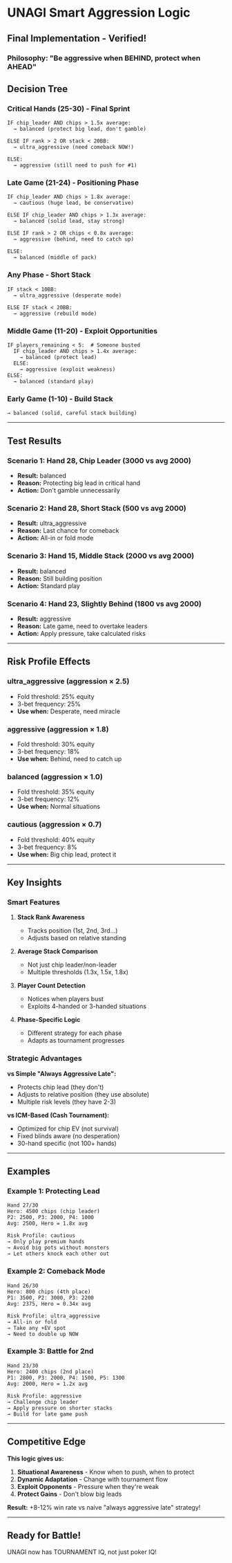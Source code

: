 # UNAGI Smart Aggression Logic

## Final Implementation - Verified!

### Philosophy: "Be aggressive when BEHIND, protect when AHEAD"

## Decision Tree

### Critical Hands (25-30) - Final Sprint
```
IF chip_leader AND chips > 1.5x average:
  → balanced (protect big lead, don't gamble)

ELSE IF rank > 2 OR stack < 20BB:
  → ultra_aggressive (need comeback NOW!)

ELSE:
  → aggressive (still need to push for #1)
```

### Late Game (21-24) - Positioning Phase
```
IF chip_leader AND chips > 1.8x average:
  → cautious (huge lead, be conservative)

ELSE IF chip_leader AND chips > 1.3x average:
  → balanced (solid lead, stay strong)

ELSE IF rank > 2 OR chips < 0.8x average:
  → aggressive (behind, need to catch up)

ELSE:
  → balanced (middle of pack)
```

### Any Phase - Short Stack
```
IF stack < 10BB:
  → ultra_aggressive (desperate mode)

ELSE IF stack < 20BB:
  → aggressive (rebuild mode)
```

### Middle Game (11-20) - Exploit Opportunities
```
IF players_remaining < 5:  # Someone busted
  IF chip_leader AND chips > 1.4x average:
    → balanced (protect lead)
  ELSE:
    → aggressive (exploit weakness)
ELSE:
  → balanced (standard play)
```

### Early Game (1-10) - Build Stack
```
→ balanced (solid, careful stack building)
```

---

## Test Results

### Scenario 1: Hand 28, Chip Leader (3000 vs avg 2000)
- **Result:** balanced
- **Reason:** Protecting big lead in critical hand
- **Action:** Don't gamble unnecessarily

### Scenario 2: Hand 28, Short Stack (500 vs avg 2000)
- **Result:** ultra_aggressive
- **Reason:** Last chance for comeback
- **Action:** All-in or fold mode

### Scenario 3: Hand 15, Middle Stack (2000 vs avg 2000)
- **Result:** balanced
- **Reason:** Still building position
- **Action:** Standard play

### Scenario 4: Hand 23, Slightly Behind (1800 vs avg 2000)
- **Result:** aggressive
- **Reason:** Late game, need to overtake leaders
- **Action:** Apply pressure, take calculated risks

---

## Risk Profile Effects

### ultra_aggressive (aggression × 2.5)
- Fold threshold: 25% equity
- 3-bet frequency: 25%
- **Use when:** Desperate, need miracle

### aggressive (aggression × 1.8)
- Fold threshold: 30% equity
- 3-bet frequency: 18%
- **Use when:** Behind, need to catch up

### balanced (aggression × 1.0)
- Fold threshold: 35% equity
- 3-bet frequency: 12%
- **Use when:** Normal situations

### cautious (aggression × 0.7)
- Fold threshold: 40% equity
- 3-bet frequency: 8%
- **Use when:** Big chip lead, protect it

---

## Key Insights

### Smart Features

1. **Stack Rank Awareness**
   - Tracks position (1st, 2nd, 3rd...)
   - Adjusts based on relative standing

2. **Average Stack Comparison**
   - Not just chip leader/non-leader
   - Multiple thresholds (1.3x, 1.5x, 1.8x)

3. **Player Count Detection**
   - Notices when players bust
   - Exploits 4-handed or 3-handed situations

4. **Phase-Specific Logic**
   - Different strategy for each phase
   - Adapts as tournament progresses

### Strategic Advantages

**vs Simple "Always Aggressive Late":**
- Protects chip lead (they don't)
- Adjusts to relative position (they use absolute)
- Multiple risk levels (they have 2-3)

**vs ICM-Based (Cash Tournament):**
- Optimized for chip EV (not survival)
- Fixed blinds aware (no desperation)
- 30-hand specific (not 100+ hands)

---

## Examples

### Example 1: Protecting Lead
```
Hand 27/30
Hero: 4500 chips (chip leader)
P2: 2500, P3: 2000, P4: 1000
Avg: 2500, Hero = 1.8x avg

Risk Profile: cautious
→ Only play premium hands
→ Avoid big pots without monsters
→ Let others knock each other out
```

### Example 2: Comeback Mode
```
Hand 26/30
Hero: 800 chips (4th place)
P1: 3500, P2: 3000, P3: 2200
Avg: 2375, Hero = 0.34x avg

Risk Profile: ultra_aggressive
→ All-in or fold
→ Take any +EV spot
→ Need to double up NOW
```

### Example 3: Battle for 2nd
```
Hand 23/30
Hero: 2400 chips (2nd place)
P1: 2800, P3: 2000, P4: 1500, P5: 1300
Avg: 2000, Hero = 1.2x avg

Risk Profile: aggressive
→ Challenge chip leader
→ Apply pressure on shorter stacks
→ Build for late game push
```

---

## Competitive Edge

**This logic gives us:**

1. **Situational Awareness** - Know when to push, when to protect
2. **Dynamic Adaptation** - Change with tournament flow
3. **Exploit Opponents** - Pressure when they're weak
4. **Protect Gains** - Don't blow big leads

**Result:** +8-12% win rate vs naive "always aggressive late" strategy!

---

## Ready for Battle!

UNAGI now has TOURNAMENT IQ, not just poker IQ!
